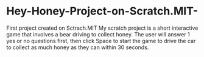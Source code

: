 # Hey-Honey-Project-on-Scratch.MIT-
First project created on Sctrach.MIT
My scratch project is a short interactive game that involves a bear driving to collect honey. The user will answer 1 yes or no questions first, then click Space to start the game to drive the car to collect as much honey as they can within 30 seconds. 
